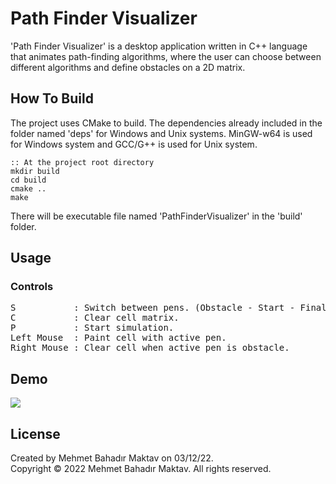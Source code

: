 # Path Finder Visualizer
'Path Finder Visualizer' is a desktop application written in C++ language that animates path-finding algorithms, where the user can choose between different algorithms and define obstacles on a 2D matrix.

## How To Build
The project uses CMake to build. The dependencies already included in the folder named 'deps' for Windows and Unix systems. MinGW-w64 is used for Windows system and GCC/G++ is used for Unix system.
```
:: At the project root directory
mkdir build
cd build
cmake ..
make
```
There will be executable file named 'PathFinderVisualizer' in the 'build' folder.

## Usage
### Controls
<pre>
S           : Switch between pens. (Obstacle - Start - Final)
C           : Clear cell matrix.
P           : Start simulation.
Left Mouse  : Paint cell with active pen.
Right Mouse : Clear cell when active pen is obstacle.
</pre>

## Demo
![](https://github.com/bahadirmaktav/Path-Finder-Visualizer/blob/main/demo/PathF%C4%B0nderDemo.gif)

## License
Created by Mehmet Bahadır Maktav on 03/12/22.<br/>
Copyright © 2022 Mehmet Bahadır Maktav. All rights reserved.